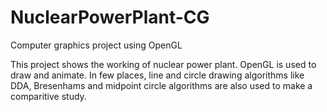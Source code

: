 # NuclearPowerPlant-CG
Computer graphics project using OpenGL

This project shows the working of nuclear power plant. OpenGL is used to draw and animate. In few places, line and circle drawing algorithms like DDA, Bresenhams and midpoint circle algorithms are also used to make a comparitive study.

